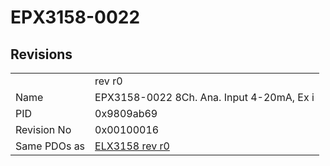 # EPX3158-0022

## Revisions
<table>
<tr>
<td></td>
<td>rev r0</td>
</tr>
<tr>
<td>Name</td>
<td>EPX3158-0022 8Ch. Ana. Input 4-20mA, Ex i</td>
</tr>
<tr>
<td>PID</td>
<td>0x9809ab69</td>
</tr>
<tr>
<td>Revision No</td>
<td>0x00100016</td>
</tr>
<tr>
<td>Same PDOs as</td>
<td><a href="ELX3158.md">ELX3158 rev r0</a></td>
</tr>
</table>
